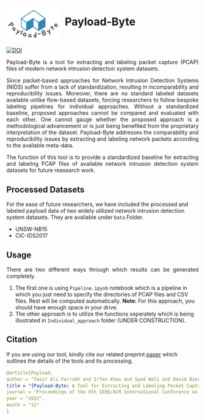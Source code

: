 # <img src="/Payload-Byte-logo.jpg" width="140" valign="middle" alt="Scapy" />&nbsp; Payload-Byte

<meta name="google-site-verification" content="5WK343ADbdgrsx0UqyrJwGNjU5xKzLWjmNP7f502qWo" />

[![DOI](https://zenodo.org/badge/524051176.svg)](https://zenodo.org/badge/latestdoi/524051176)

<p align="justify"> Payload-Byte is a tool for extracting and labeling packet capture (PCAP) files of modern network intrusion detection system datasets.</p>

<p align="justify"> Since packet-based approaches for Network Intrusion Detection Systems (NIDS) suffer from a lack of standardization, resulting in incomparability and reproducibility issues. Moreover, there are no standard labeled datasets available unlike flow-based datasets, forcing researchers to follow bespoke labeling pipelines for individual approaches. Without a standardized baseline, proposed approaches cannot be compared and evaluated with each other. One cannot gauge whether the proposed approach is a methodological advancement or is just being benefited from the proprietary interpretation of the dataset. Payload-Byte addresses the comparability and reproducibility issues by extracting and labeling network packets according to the available meta-data. </p>

<p align="justify"> The function of this tool is to provide a standardized baseline for extracting and labeling PCAP files of available network intrusion detection system datasets for future reasearch work. </p>

## Processed Datasets
For the ease of future researchers, we have included the processed and labeled payload data of two widely utilized network intrusion detection system datasets. They are available under `Data` Folder.

* UNSW-NB15
* CIC-IDS2017

## Usage 

<p align="justify"> There are two different ways through which results can be generated completely. </p>

1. The first one is using `Pipeline.ipynb` notebook which is a pipeline in which you just need to specify the directories of PCAP files and CSV files. Rest will be computed automatically. **Note:** For this approach, you should have enough space in your drive.  
2. The other approach is to utilize the functions seperately which is being illustrated in `Individual_approach` folder (UNDER CONSTRUCTION).

## Citation 
 If you are using our tool, kindly cite our related preprint  [paper](https://www.techrxiv.org/articles/preprint/Payload-Byte_A_Tool_for_Extracting_and_Labeling_Packet_Capture_Files_of_Modern_Network_Intrusion_Detection_Datasets/20714221) which outlines the details of the tools and its processing. 
 
 ```yaml
@article{Payload,  
author = "Yasir Ali Farrukh and Irfan Khan and Syed Wali and David Bierbrauer and John A. Pavlik and Nathaniel D. Bastian",  
title = "{Payload-Byte: A Tool for Extracting and Labeling Packet Capture Files of Modern Network Intrusion Detection Datasets}",
journal = "Proceedings of the 9th IEEE/ACM International Conference on Big Data Computing, Applications and Technologies (BDCAT2022)",
year = "2022",  
month = "12" 
}
```
 
